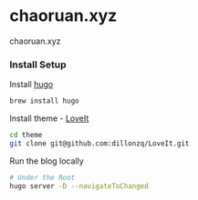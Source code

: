 # chaoruan.xyz
chaoruan.xyz

### Install Setup

Install [hugo](https://gohugo.io/installation/)
``` sh
brew install hugo
```

Install theme - [LoveIt](https://github.com/dillonzq/LoveIt)

``` sh
cd theme
git clone git@github.com:dillonzq/LoveIt.git
```

Run the blog locally

``` sh
# Under the Root
hugo server -D --navigateToChanged
```
